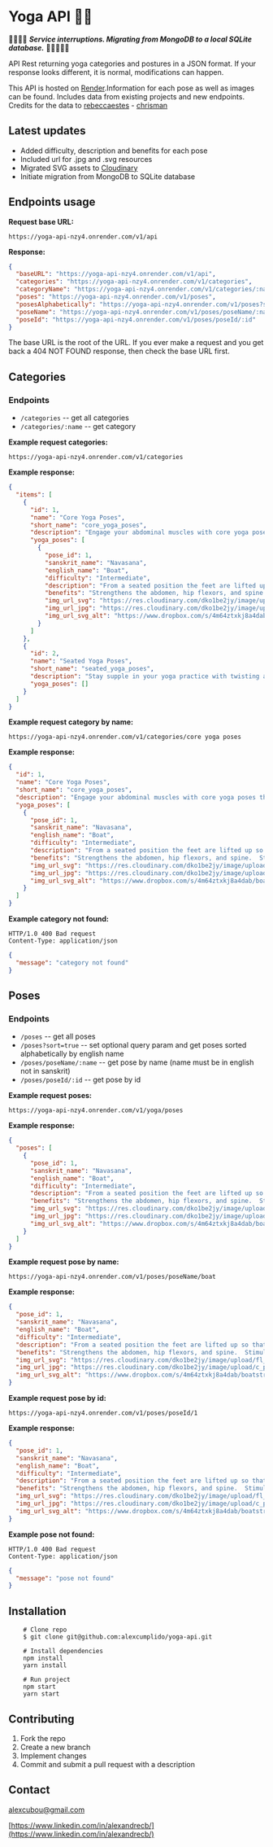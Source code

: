# Yoga API 🧘‍♀️

🚧🚨🧘‍♀️ **_Service interruptions. Migrating from MongoDB to a local SQLite database._** 🧘‍♀️🚨🚧🧘

API Rest returning yoga categories and postures in a JSON format. If your response looks different, it is normal, modifications can happen.

This API is hosted on [Render](https://render.com/).Information for each pose as well as images can be found. Includes data from existing projects and new endpoints. Credits for the data to [rebeccaestes](https://github.com/rebeccaestes/yoga_api) - [chrisman](https://github.com/Stuwert/yoga-builder)

## Latest updates

- Added difficulty, description and benefits for each pose
- Included url for .jpg and .svg resources
- Migrated SVG assets to [Cloudinary](https://cloudinary.com/)
- Initiate migration from MongoDB to SQLite database

## Endpoints usage

**Request base URL:**

```
https://yoga-api-nzy4.onrender.com/v1/api
```

**Response:**

```json
{
  "baseURL": "https://yoga-api-nzy4.onrender.com/v1/api",
  "categories": "https://yoga-api-nzy4.onrender.com/v1/categories",
  "categoryName": "https://yoga-api-nzy4.onrender.com/v1/categories/:name",
  "poses": "https://yoga-api-nzy4.onrender.com/v1/poses",
  "posesAlphabetically": "https://yoga-api-nzy4.onrender.com/v1/poses?sort=true",
  "poseName": "https://yoga-api-nzy4.onrender.com/v1/poses/poseName/:name",
  "poseId": "https://yoga-api-nzy4.onrender.com/v1/poses/poseId/:id"
}
```

The base URL is the root of the URL. If you ever make a request and you get back a 404 NOT FOUND response, then check the base URL first.

## Categories

### **Endpoints**

- `/categories` -- get all categories
- `/categories/:name` -- get category

**Example request categories:**

```
https://yoga-api-nzy4.onrender.com/v1/categories
```

**Example response:**

```json
{
  "items": [
    {
      "id": 1,
      "name": "Core Yoga Poses",
      "short_name": "core_yoga_poses",
      "description": "Engage your abdominal muscles with core yoga poses that build a strong and stable center like Boat Pose",
      "yoga_poses": [
        {
          "pose_id": 1,
          "sanskrit_name": "Navasana",
          "english_name": "Boat",
          "difficulty": "Intermediate",
          "description": "From a seated position the feet are lifted up so that the thighs are angled about 45-50 degrees relative to the earth.",
          "benefits": "Strengthens the abdomen, hip flexors, and spine.  Stimulates the kidneys, thyroid and prostate glands, and intestines.",
          "img_url_svg": "https://res.cloudinary.com/dko1be2jy/image/upload/fl_sanitize/v1676483071/yoga-api/1_txmirf.svg",
          "img_url_jpg": "https://res.cloudinary.com/dko1be2jy/image/upload/c_pad,b_auto:predominant,fl_preserve_transparency/v1676483071/yoga-api/1_txmirf.jpg",
          "img_url_svg_alt": "https://www.dropbox.com/s/4m64ztxkj8a4dab/boatstraightlegs.svg?raw=1"
        }
      ]
    },
    {
      "id": 2,
      "name": "Seated Yoga Poses",
      "short_name": "seated_yoga_poses",
      "description": "Stay supple in your yoga practice with twisting asanas",
      "yoga_poses": []
    }
  ]
}
```

**Example request category by name:**

```
https://yoga-api-nzy4.onrender.com/v1/categories/core yoga poses
```

**Example response:**

```json
{
  "id": 1,
  "name": "Core Yoga Poses",
  "short_name": "core_yoga_poses",
  "description": "Engage your abdominal muscles with core yoga poses that build a strong and stable center like Boat Pose, Dolphin Pose and Side Plank Pose.",
  "yoga_poses": [
    {
      "pose_id": 1,
      "sanskrit_name": "Navasana",
      "english_name": "Boat",
      "difficulty": "Intermediate",
      "description": "From a seated position the feet are lifted up so that the thighs are angled about 45-50 degrees relative to the earth.",
      "benefits": "Strengthens the abdomen, hip flexors, and spine.  Stimulates the kidneys, thyroid and prostate glands, and intestines.",
      "img_url_svg": "https://res.cloudinary.com/dko1be2jy/image/upload/fl_sanitize/v1676483071/yoga-api/1_txmirf.svg",
      "img_url_jpg": "https://res.cloudinary.com/dko1be2jy/image/upload/c_pad,b_auto:predominant,fl_preserve_transparency/v1676483071/yoga-api/1_txmirf.jpg",
      "img_url_svg_alt": "https://www.dropbox.com/s/4m64ztxkj8a4dab/boatstraightlegs.svg?raw=1"
    }
  ]
}
```

**Example category not found:**

```
HTTP/1.0 400 Bad request
Content-Type: application/json
```

```json
{
  "message": "category not found"
}
```

## Poses

### **Endpoints**

- `/poses` -- get all poses
- `/poses?sort=true` -- set optional query param and get poses sorted alphabetically by english name
- `/poses/poseName/:name` -- get pose by name (name must be in english not in sanskrit)
- `/poses/poseId/:id` -- get pose by id

**Example request poses:**

```
https://yoga-api-nzy4.onrender.com/v1/yoga/poses
```

**Example response:**

```json
{
  "poses": [
    {
      "pose_id": 1,
      "sanskrit_name": "Navasana",
      "english_name": "Boat",
      "difficulty": "Intermediate",
      "description": "From a seated position the feet are lifted up so that the thighs are angled about 45-50 degrees relative to the earth.",
      "benefits": "Strengthens the abdomen, hip flexors, and spine.  Stimulates the kidneys, thyroid and prostate glands, and intestines.",
      "img_url_svg": "https://res.cloudinary.com/dko1be2jy/image/upload/fl_sanitize/v1676483071/yoga-api/1_txmirf.svg",
      "img_url_jpg": "https://res.cloudinary.com/dko1be2jy/image/upload/c_pad,b_auto:predominant,fl_preserve_transparency/v1676483071/yoga-api/1_txmirf.jpg",
      "img_url_svg_alt": "https://www.dropbox.com/s/4m64ztxkj8a4dab/boatstraightlegs.svg?raw=1"
    }
  ]
}
```

**Example request pose by name:**

```
https://yoga-api-nzy4.onrender.com/v1/poses/poseName/boat
```

**Example response:**

```json
{
  "pose_id": 1,
  "sanskrit_name": "Navasana",
  "english_name": "Boat",
  "difficulty": "Intermediate",
  "description": "From a seated position the feet are lifted up so that the thighs are angled about 45-50 degrees relative to the earth.",
  "benefits": "Strengthens the abdomen, hip flexors, and spine.  Stimulates the kidneys, thyroid and prostate glands, and intestines.",
  "img_url_svg": "https://res.cloudinary.com/dko1be2jy/image/upload/fl_sanitize/v1676483071/yoga-api/1_txmirf.svg",
  "img_url_jpg": "https://res.cloudinary.com/dko1be2jy/image/upload/c_pad,b_auto:predominant,fl_preserve_transparency/v1676483071/yoga-api/1_txmirf.jpg",
  "img_url_svg_alt": "https://www.dropbox.com/s/4m64ztxkj8a4dab/boatstraightlegs.svg?raw=1"
}
```

**Example request pose by id:**

```
https://yoga-api-nzy4.onrender.com/v1/poses/poseId/1
```

**Example response:**

```json
{
  "pose_id": 1,
  "sanskrit_name": "Navasana",
  "english_name": "Boat",
  "difficulty": "Intermediate",
  "description": "From a seated position the feet are lifted up so that the thighs are angled about 45-50 degrees relative to the earth.",
  "benefits": "Strengthens the abdomen, hip flexors, and spine.  Stimulates the kidneys, thyroid and prostate glands, and intestines.",
  "img_url_svg": "https://res.cloudinary.com/dko1be2jy/image/upload/fl_sanitize/v1676483071/yoga-api/1_txmirf.svg",
  "img_url_jpg": "https://res.cloudinary.com/dko1be2jy/image/upload/c_pad,b_auto:predominant,fl_preserve_transparency/v1676483071/yoga-api/1_txmirf.jpg",
  "img_url_svg_alt": "https://www.dropbox.com/s/4m64ztxkj8a4dab/boatstraightlegs.svg?raw=1"
}
```

**Example pose not found:**

```
HTTP/1.0 400 Bad request
Content-Type: application/json
```

```json
{
  "message": "pose not found"
}
```

## Installation

```shell
    # Clone repo
    $ git clone git@github.com:alexcumplido/yoga-api.git
```

```shell
    # Install dependencies
    npm install
    yarn install
```

```shell
    # Run project
    npm start
    yarn start
```

## Contributing

1. Fork the repo
2. Create a new branch
3. Implement changes
4. Commit and submit a pull request with a description

## Contact

alexcubou@gmail.com

[https://www.linkedin.com/in/alexandrecb/](https://www.linkedin.com/in/alexandrecb/)
